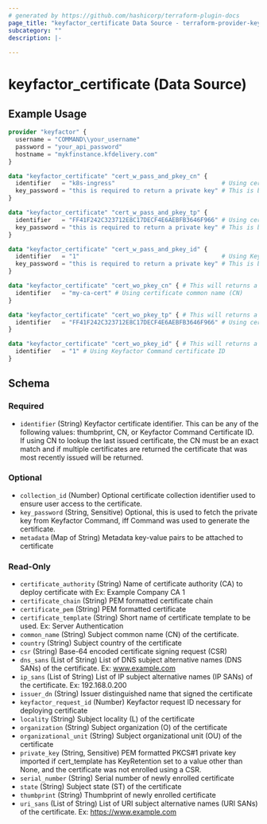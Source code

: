 ```yaml
---
# generated by https://github.com/hashicorp/terraform-plugin-docs
page_title: "keyfactor_certificate Data Source - terraform-provider-keyfactor"
subcategory: ""
description: |-
  
---
```


# keyfactor_certificate (Data Source)



## Example Usage

```terraform
provider "keyfactor" {
  username = "COMMAND\\your_username"
  password = "your_api_password"
  hostname = "mykfinstance.kfdelivery.com"
}

data "keyfactor_certificate" "cert_w_pass_and_pkey_cn" {
  identifier   = "k8s-ingress"                              # Using certificate common name (CN)
  key_password = "this is required to return a private key" # This is bad practice. Use TF_VAR_<variable_name> instead.
}

data "keyfactor_certificate" "cert_w_pass_and_pkey_tp" {
  identifier   = "FF41F242C323712E8C17DECF4E6AEBFB3646F966" # Using certificate thumbprint
  key_password = "this is required to return a private key" # This is bad practice. Use TF_VAR_<variable_name> instead.
}

data "keyfactor_certificate" "cert_w_pass_and_pkey_id" {
  identifier   = "1"                                        # Using Keyfactor Command certificate ID
  key_password = "this is required to return a private key" # This is bad practice. Use TF_VAR_<variable_name> instead.
}

data "keyfactor_certificate" "cert_wo_pkey_cn" { # This will returns a certificate without a private key
  identifier   = "my-ca-cert" # Using certificate common name (CN)
}

data "keyfactor_certificate" "cert_wo_pkey_tp" { # This will returns a certificate without a private key
  identifier   = "FF41F242C323712E8C17DECF4E6AEBFB3646F966" # Using certificate thumbprint
}

data "keyfactor_certificate" "cert_wo_pkey_id" { # This will returns a certificate without a private key
  identifier   = "1" # Using Keyfactor Command certificate ID
}
```

<!-- schema generated by tfplugindocs -->
## Schema

### Required

- `identifier` (String) Keyfactor certificate identifier. This can be any of the following values: thumbprint, CN, or Keyfactor Command Certificate ID. If using CN to lookup the last issued certificate, the CN must be an exact match and if multiple certificates are returned the certificate that was most recently issued will be returned.

### Optional

- `collection_id` (Number) Optional certificate collection identifier used to ensure user access to the certificate.
- `key_password` (String, Sensitive) Optional, this is used to fetch the private key from Keyfactor Command, iff Command was used to generate the certificate.
- `metadata` (Map of String) Metadata key-value pairs to be attached to certificate

### Read-Only

- `certificate_authority` (String) Name of certificate authority (CA) to deploy certificate with Ex: Example Company CA 1
- `certificate_chain` (String) PEM formatted certificate chain
- `certificate_pem` (String) PEM formatted certificate
- `certificate_template` (String) Short name of certificate template to be used. Ex: Server Authentication
- `common_name` (String) Subject common name (CN) of the certificate.
- `country` (String) Subject country of the certificate
- `csr` (String) Base-64 encoded certificate signing request (CSR)
- `dns_sans` (List of String) List of DNS subject alternative names (DNS SANs) of the certificate. Ex: www.example.com
- `ip_sans` (List of String) List of IP subject alternative names (IP SANs) of the certificate. Ex: 192.168.0.200
- `issuer_dn` (String) Issuer distinguished name that signed the certificate
- `keyfactor_request_id` (Number) Keyfactor request ID necessary for deploying certificate
- `locality` (String) Subject locality (L) of the certificate
- `organization` (String) Subject organization (O) of the certificate
- `organizational_unit` (String) Subject organizational unit (OU) of the certificate
- `private_key` (String, Sensitive) PEM formatted PKCS#1 private key imported if cert_template has KeyRetention set to a value other than None, and the certificate was not enrolled using a CSR.
- `serial_number` (String) Serial number of newly enrolled certificate
- `state` (String) Subject state (ST) of the certificate
- `thumbprint` (String) Thumbprint of newly enrolled certificate
- `uri_sans` (List of String) List of URI subject alternative names (URI SANs) of the certificate. Ex: https://www.example.com


